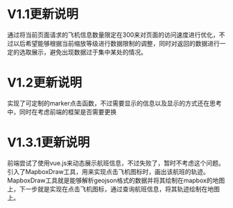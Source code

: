 # V1.1更新说明
通过将当前页面请求的飞机信息数量限定在300来对页面的访问速度进行优化，不过以后希望能够根据当前缩放等级进行数据限制的调整，同时对返回的数据进行一定的选取展示，避免出现数据过于集中某处的情况。

# V1.2更新说明
实现了可定制的marker点击函数，不过需要显示的信息以及显示的方式还在思考中，同时在考虑前端的框架是否需要更换

# V1.3.1更新说明
前端尝试了使用vue.js来动态展示航班信息，不过失败了，暂时不考虑这个问题。  
引入了MapboxDraw工具，用来实现点击飞机图标时，画出该航班的轨迹。  
MapboxDraw工具就是能够解析geojson格式的数据并将其绘制在mapbox的地图上，下一步就是实现在点击飞机图标，通过查询航班信息，将其轨迹绘制在地图上。